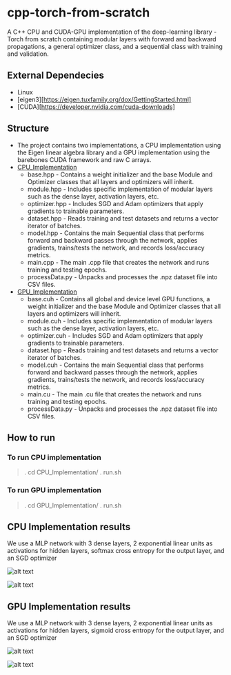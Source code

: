 # cpp-torch-from-scratch

A C++ CPU and CUDA-GPU implementation of the deep-learning library - Torch from scratch containing modular layers with forward and backward propagations, a general optimizer class, and a sequential class with training and validation.

## External Dependecies
* Linux
* [eigen3][https://eigen.tuxfamily.org/dox/GettingStarted.html]
* [CUDA][https://developer.nvidia.com/cuda-downloads]

## Structure
* The project contains two implementations, a CPU implementation using the Eigen linear algebra library and a GPU implementation using the barebones CUDA framework and raw C arrays.
* [CPU_Implementation](https://github.com/sidd-1234/cpp-torch-from-scratch/blob/main/CPU_Implementation)
    * base.hpp - Contains a weight initializer and the base Module and Optimizer classes that all layers and optimizers will inherit.
    * module.hpp - Includes specific implementation of modular layers such as the dense layer, activation layers, etc.
    * optimizer.hpp - Includes SGD and Adam optimizers that apply gradients to trainable parameters.
    * dataset.hpp - Reads training and test datasets and returns a vector iterator of batches.
    * model.hpp - Contains the main Sequential class that performs forward and backward passes through the network, applies gradients, trains/tests the network, and records loss/accuracy metrics.
    * main.cpp - The main .cpp file that creates the network and runs training and testing epochs.
    * processData.py - Unpacks and processes the .npz dataset file into CSV files.
* [GPU_Implementation](https://github.com/sidd-1234/cpp-torch-from-scratch/blob/main/GPU_Implementation)
    * base.cuh - Contains all global and device level GPU functions, a weight initializer and the base Module and Optimizer classes that all layers and optimizers will inherit.
    * module.cuh - Includes specific implementation of modular layers such as the dense layer, activation layers, etc.
    * optimizer.cuh - Includes SGD and Adam optimizers that apply gradients to trainable parameters.
    * dataset.hpp - Reads training and test datasets and returns a vector iterator of batches.
    * model.cuh - Contains the main Sequential class that performs forward and backward passes through the network, applies gradients, trains/tests the network, and records loss/accuracy metrics.
    * main.cu - The main .cu file that creates the network and runs training and testing epochs.
    * processData.py - Unpacks and processes the .npz dataset file into CSV files.

## How to run

### To run CPU implementation
> . cd CPU_Implementation/
> . run.sh

### To run GPU implementation
> . cd GPU_Implementation/
> . run.sh

## CPU Implementation results
We use a MLP network with 3 dense layers, 2 exponential linear units as activations for hidden layers, softmax cross entropy for the output layer, and an SGD optimizer

![alt text](https://github.com/sidd-1234/cpp-torch-from-scratch/blob/main/CPU_Implementation/cpu_loss.png?raw=true)

![alt text](https://github.com/sidd-1234/cpp-torch-from-scratch/blob/main/CPU_Implementation/cpu_acc.png?raw=true)

## GPU Implementation results
We use a MLP network with 3 dense layers, 2 exponential linear units as activations for hidden layers, sigmoid cross entropy for the output layer, and an SGD optimizer

![alt text](https://github.com/sidd-1234/cpp-torch-from-scratch/blob/main/GPU_Implementation/gpu_loss.png?raw=true)

![alt text](https://github.com/sidd-1234/cpp-torch-from-scratch/blob/main/GPU_Implementation/gpu_acc.png?raw=true)